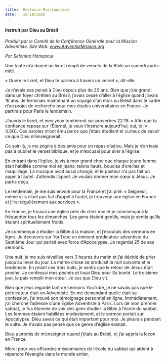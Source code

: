 ```yaml
---
title:  Histoire Missionnaire
date:   16/10/2020
---
```


#### Instruit par Dieu au Brésil

_Produit par le Comité de la Conférence Générale pour la Mission Adventiste. Site Web: www.AdventistMission.org_

_Par Selomita Hamzaoui_

Une tante m’a donné un livret rempli de versets de la Bible un samedi après-midi.

« Ouvre le livret, et Dieu te parlera à travers un verset », dit-elle.

Je n’avais pas pensé à Dieu depuis plus de 20 ans. Bien que j’aie grandi dans un foyer chrétien au Brésil, j’avais cessé d’aller à l’église quand j’avais 16 ans. Je terminais maintenant un voyage d’un mois au Brésil dans le cadre d’un projet de recherche pour mes études universitaires en France. Je partirais pour Paris le lendemain.

J’ouvris le livret, et mes yeux tombèrent sur proverbes 22:19: « Afin que ta confiance repose sur l’Éternel, je veux t’instruire aujourd’hui, oui, toi » (LSG). Ces paroles m’ont ému parce que j’étais étudiant et curieux de savoir ce que Dieu m’enseignerait.

Ce soir-là, je me joignis à des amis pour un repas d’adieu. Mais je n’arrivais pas à oublier le verset biblique, et je m’excusai pour aller à l’église.

En entrant dans l’église, je vis à mon grand choc que chaque jeune femme était habillée comme moi en jeans, talons hauts, boucles d’oreilles et maquillage. La musique avait aussi changé, et le pasteur n’a pas fait un appel à l’autel. J’attendis l’appel. Je voulais donner mon cœur à Jésus. Je partis déçu.

Le lendemain, je me suis envolé pour la France et j’ai prié: « Seigneur, même s’ils n’ont pas fait d’appel à l’autel, je trouverai une église en France et j’irai régulièrement aux services ».

En France, je trouvai une église près de chez moi et je commençai à la fréquenter tous les dimanches. Les gens étaient gentils, mais je sentis qu’ils étaient spirituellement froids.

Je commençai à étudier la Bible à la maison, et j’écoutais des sermons en ligne. Je découvris sur YouTube un éminent prédicateur adventiste du Septième Jour qui parlait avec force d’Apocalypse. Je regardai 25 de ses sermons.

Une nuit, je me suis réveillée vers 3 heures du matin et j’ai décidé de prier jusqu’au lever du jour. La même chose se produisit la nuit suivante et le lendemain. En priant ces trois nuits, je sentis que le retour de Jésus était proche. Je confessai mes péchés et louai Dieu pour Sa bonté. Le troisième jour, la paix remplit mon cœur. Je sus que Dieu vit.

Bien que j’eus regardé tant de sermons YouTube, je ne savais pas que le prédicateur était un Adventiste. En me demandant quelle était sa confession, j’ai trouvé son témoignage personnel en ligne. Immédiatement, j’ai cherché l’adresse d’une Église Adventiste à Paris. Lors de mon premier sabbat, je fus étonnée de voir des gens étudier la Bible à l’école du sabbat. Les femmes étaient habillées modestement, et le sermon portait sur Apocalypse. Dieu savait ce qui était important pour moi. Je pleurais pendant le culte. Je n’avais pas pensé que ce genre d’église existait.

Dieu a promis de m’enseigner quand j’étais au Brésil, et j’ai appris la leçon en France.

Merci pour vos offrandes missionnaires de l’école du sabbat qui aident à répandre l’évangile dans le monde entier.
